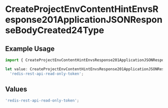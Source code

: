 # CreateProjectEnvContentHintEnvsResponse201ApplicationJSONResponseBodyCreated24Type

## Example Usage

```typescript
import { CreateProjectEnvContentHintEnvsResponse201ApplicationJSONResponseBodyCreated24Type } from '@vercel/client/models/operations';

let value: CreateProjectEnvContentHintEnvsResponse201ApplicationJSONResponseBodyCreated24Type =
  'redis-rest-api-read-only-token';
```

## Values

```typescript
'redis-rest-api-read-only-token';
```
